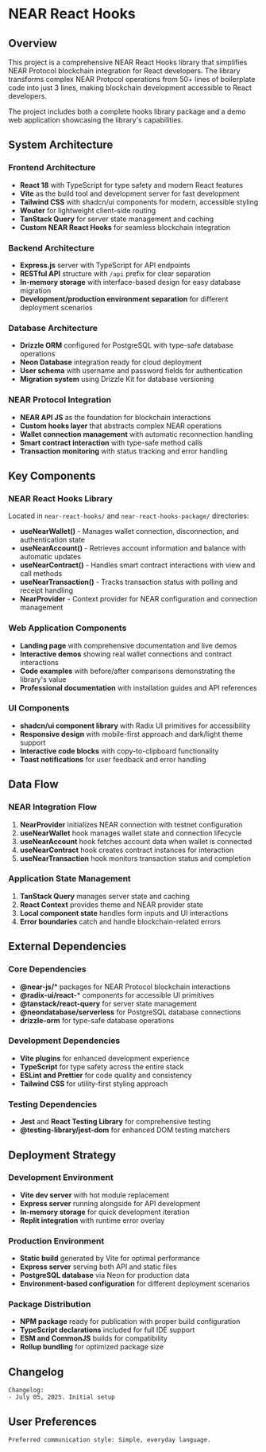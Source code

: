 # NEAR React Hooks

## Overview

This project is a comprehensive NEAR React Hooks library that simplifies NEAR Protocol blockchain integration for React developers. The library transforms complex NEAR Protocol operations from 50+ lines of boilerplate code into just 3 lines, making blockchain development accessible to React developers.

The project includes both a complete hooks library package and a demo web application showcasing the library's capabilities.

## System Architecture

### Frontend Architecture
- **React 18** with TypeScript for type safety and modern React features
- **Vite** as the build tool and development server for fast development
- **Tailwind CSS** with shadcn/ui components for modern, accessible styling
- **Wouter** for lightweight client-side routing
- **TanStack Query** for server state management and caching
- **Custom NEAR React Hooks** for seamless blockchain integration

### Backend Architecture
- **Express.js** server with TypeScript for API endpoints
- **RESTful API** structure with `/api` prefix for clear separation
- **In-memory storage** with interface-based design for easy database migration
- **Development/production environment separation** for different deployment scenarios

### Database Architecture
- **Drizzle ORM** configured for PostgreSQL with type-safe database operations
- **Neon Database** integration ready for cloud deployment
- **User schema** with username and password fields for authentication
- **Migration system** using Drizzle Kit for database versioning

### NEAR Protocol Integration
- **NEAR API JS** as the foundation for blockchain interactions
- **Custom hooks layer** that abstracts complex NEAR operations
- **Wallet connection management** with automatic reconnection handling
- **Smart contract interaction** with type-safe method calls
- **Transaction monitoring** with status tracking and error handling

## Key Components

### NEAR React Hooks Library
Located in `near-react-hooks/` and `near-react-hooks-package/` directories:

- **useNearWallet()** - Manages wallet connection, disconnection, and authentication state
- **useNearAccount()** - Retrieves account information and balance with automatic updates
- **useNearContract()** - Handles smart contract interactions with view and call methods
- **useNearTransaction()** - Tracks transaction status with polling and receipt handling
- **NearProvider** - Context provider for NEAR configuration and connection management

### Web Application Components
- **Landing page** with comprehensive documentation and live demos
- **Interactive demos** showing real wallet connections and contract interactions
- **Code examples** with before/after comparisons demonstrating the library's value
- **Professional documentation** with installation guides and API references

### UI Components
- **shadcn/ui component library** with Radix UI primitives for accessibility
- **Responsive design** with mobile-first approach and dark/light theme support
- **Interactive code blocks** with copy-to-clipboard functionality
- **Toast notifications** for user feedback and error handling

## Data Flow

### NEAR Integration Flow
1. **NearProvider** initializes NEAR connection with testnet configuration
2. **useNearWallet** hook manages wallet state and connection lifecycle
3. **useNearAccount** hook fetches account data when wallet is connected
4. **useNearContract** hook creates contract instances for interaction
5. **useNearTransaction** hook monitors transaction status and completion

### Application State Management
1. **TanStack Query** manages server state and caching
2. **React Context** provides theme and NEAR provider state
3. **Local component state** handles form inputs and UI interactions
4. **Error boundaries** catch and handle blockchain-related errors

## External Dependencies

### Core Dependencies
- **@near-js/*** packages for NEAR Protocol blockchain interactions
- **@radix-ui/react-*** components for accessible UI primitives
- **@tanstack/react-query** for server state management
- **@neondatabase/serverless** for PostgreSQL database connections
- **drizzle-orm** for type-safe database operations

### Development Dependencies
- **Vite plugins** for enhanced development experience
- **TypeScript** for type safety across the entire stack
- **ESLint and Prettier** for code quality and consistency
- **Tailwind CSS** for utility-first styling approach

### Testing Dependencies
- **Jest** and **React Testing Library** for comprehensive testing
- **@testing-library/jest-dom** for enhanced DOM testing matchers

## Deployment Strategy

### Development Environment
- **Vite dev server** with hot module replacement
- **Express server** running alongside for API development
- **In-memory storage** for quick development iteration
- **Replit integration** with runtime error overlay

### Production Environment
- **Static build** generated by Vite for optimal performance
- **Express server** serving both API and static files
- **PostgreSQL database** via Neon for production data
- **Environment-based configuration** for different deployment scenarios

### Package Distribution
- **NPM package** ready for publication with proper build configuration
- **TypeScript declarations** included for full IDE support
- **ESM and CommonJS** builds for compatibility
- **Rollup bundling** for optimized package size

## Changelog

```
Changelog:
- July 05, 2025. Initial setup
```

## User Preferences

```
Preferred communication style: Simple, everyday language.
```